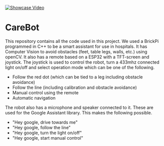 [![Showcase Video](/Deliverables/ThumbnailVideo.jpg)](https://www.youtube.com/watch?v=AWg9zco_IYE)
# CareBot
This repository contains all the code used in this project. We used a BrickPi programmed in C++ to be a smart assistant for use in hospitals. It has Computer Vision to avoid obstacles (feet, table legs, walls, etc.) using openCV. It also has a remote based on a ESP32 with a TFT-screen and joystick. The joystick is used to control the robot, turn a 433mhz connected light on/off and select operation mode which can be one of the following.
- Follow the red dot (which can be tied to a leg including obstacle avoidance)
- Follow the line (including calibration and obstacle avoidance)
- Manual control using the remote
- Automatic navigation 

The robot also has a microphone and speaker connected to it. These are used for the Google Assistant library. This makes the following possible.
- "Hey google, drive towards me"
- "Hey google, follow the line"
- "Hey google, turn the light on/off"
- "Hey google, start manual control"
